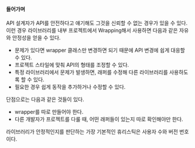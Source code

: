 #### 들어가며

API 설계자가 API를 안전하다고 얘기해도 그것을 신뢰할 수 없는 경우가 있을 수 있다. 이런 경우 라이브러리를 내부 프로젝트에서 Wrapping해서 사용하면 다음과 같은 자유와 안정성을 얻을 수 있다.

- 문제가 있다면 wrapper 클래스만 변경하면 되기 때문에 API 변경에 쉽게 대응할 수 있다.
- 프로젝트 스타일에 맞춰 API의 형태를 조정할 수 있다.
- 특정 라이브러리에서 문제가 발생하면, 래퍼를 수정해 다른 라이브러리를 사용하도록 할 수 있다.
- 필요한 경우 쉽게 동작을 추가하거나 수정할 수 있다.

단점으로는 다음과 같은 것들이 있다.

- wrapper를 따로 만들어야 한다.
- 다른 개발자가 프로젝트를 다룰 때, 어떤 래퍼들이 있는지 따로 확인해야만 한다.

라이브러리가 안정적인지를 판단하는 가장 기본적인 휴리스틱은 사용자 수와 버전 번호이다. 